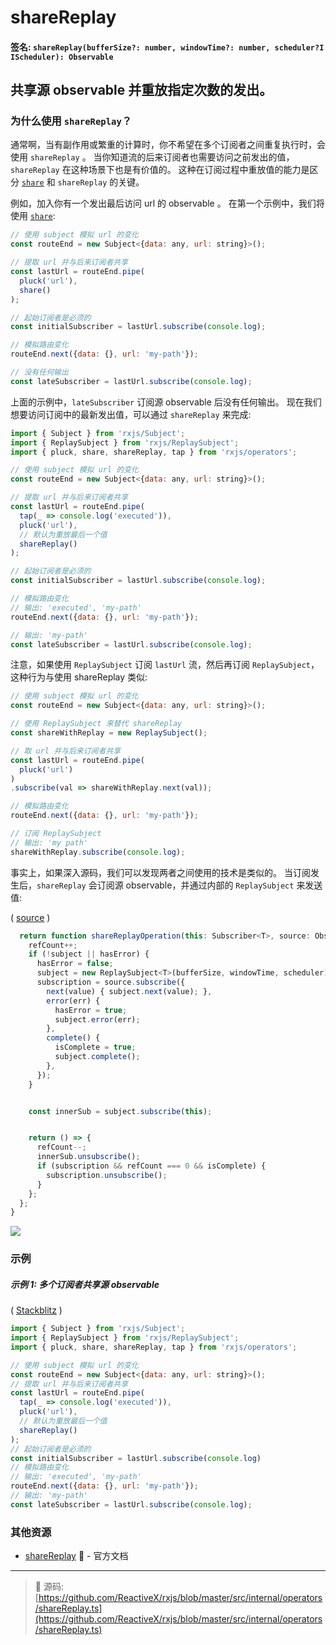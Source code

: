 # shareReplay

#### 签名: `shareReplay(bufferSize?: number, windowTime?: number, scheduler?I IScheduler): Observable`

## 共享源 observable 并重放指定次数的发出。

### 为什么使用 `shareReplay`？

通常啊，当有副作用或繁重的计算时，你不希望在多个订阅者之间重复执行时，会使用 `shareReplay` 。
当你知道流的后来订阅者也需要访问之前发出的值，`shareReplay` 在这种场景下也是有价值的。
这种在订阅过程中重放值的能力是区分 [`share`](./share.md) 和 `shareReplay` 的关键。

例如，加入你有一个发出最后访问 url 的 observable 。
在第一个示例中，我们将使用 [`share`](./share.md):

```js
// 使用 subject 模拟 url 的变化
const routeEnd = new Subject<{data: any, url: string}>();

// 提取 url 并与后来订阅者共享
const lastUrl = routeEnd.pipe(
  pluck('url'),
  share()
);

// 起始订阅者是必须的
const initialSubscriber = lastUrl.subscribe(console.log);

// 模拟路由变化
routeEnd.next({data: {}, url: 'my-path'});

// 没有任何输出
const lateSubscriber = lastUrl.subscribe(console.log);
```

上面的示例中，`lateSubscriber` 订阅源 observable 后没有任何输出。
现在我们想要访问订阅中的最新发出值，可以通过 `shareReplay` 来完成:

```js
import { Subject } from 'rxjs/Subject';
import { ReplaySubject } from 'rxjs/ReplaySubject';
import { pluck, share, shareReplay, tap } from 'rxjs/operators';

// 使用 subject 模拟 url 的变化
const routeEnd = new Subject<{data: any, url: string}>();

// 提取 url 并与后来订阅者共享
const lastUrl = routeEnd.pipe(
  tap(_ => console.log('executed')),
  pluck('url'),
  // 默认为重放最后一个值
  shareReplay()
);

// 起始订阅者是必须的
const initialSubscriber = lastUrl.subscribe(console.log);

// 模拟路由变化
// 输出: 'executed', 'my-path'
routeEnd.next({data: {}, url: 'my-path'});

// 输出: 'my-path'
const lateSubscriber = lastUrl.subscribe(console.log);
```

注意，如果使用 `ReplaySubject` 订阅 `lastUrl` 流，然后再订阅 `ReplaySubject`，
这种行为与使用 shareReplay 类似:

```js
// 使用 subject 模拟 url 的变化
const routeEnd = new Subject<{data: any, url: string}>();

// 使用 ReplaySubject 来替代 shareReplay
const shareWithReplay = new ReplaySubject();

// 取 url 并与后来订阅者共享
const lastUrl = routeEnd.pipe(
  pluck('url')
)
.subscribe(val => shareWithReplay.next(val));

// 模拟路由变化
routeEnd.next({data: {}, url: 'my-path'});

// 订阅 ReplaySubject 
// 输出: 'my path'
shareWithReplay.subscribe(console.log);
```

事实上，如果深入源码，我们可以发现两者之间使用的技术是类似的。
当订阅发生后，`shareReplay` 会订阅源 observable，并通过内部的 `ReplaySubject` 
来发送值:

(
[source](https://github.com/ReactiveX/rxjs/blob/b25db9f369b07f26cf2fc11714ec1990b78a4536/src/internal/operators/shareReplay.ts#L26-L37)
)

```js
  return function shareReplayOperation(this: Subscriber<T>, source: Observable<T>) {
    refCount++;
    if (!subject || hasError) {
      hasError = false;
      subject = new ReplaySubject<T>(bufferSize, windowTime, scheduler);
      subscription = source.subscribe({
        next(value) { subject.next(value); },
        error(err) {
          hasError = true;
          subject.error(err);
        },
        complete() {
          isComplete = true;
          subject.complete();
        },
      });
    }


    const innerSub = subject.subscribe(this);


    return () => {
      refCount--;
      innerSub.unsubscribe();
      if (subscription && refCount === 0 && isComplete) {
        subscription.unsubscribe();
      }
    };
  };
}
```

<div class="ua-ad"><a href="https://ultimateangular.com/?ref=76683_kee7y7vk"><img src="https://ultimateangular.com/assets/img/banners/ua-leader.svg"></a></div>

### 示例

##### 示例 1: 多个订阅者共享源 observable

( [Stackblitz](https://stackblitz.com/edit/typescript-qfhryg?file=index.ts) )

```js
import { Subject } from 'rxjs/Subject';
import { ReplaySubject } from 'rxjs/ReplaySubject';
import { pluck, share, shareReplay, tap } from 'rxjs/operators';

// 使用 subject 模拟 url 的变化
const routeEnd = new Subject<{data: any, url: string}>();
// 提取 url 并与后来订阅者共享
const lastUrl = routeEnd.pipe(
  tap(_ => console.log('executed')),
  pluck('url'),
  // 默认为重放最后一个值
  shareReplay()
);
// 起始订阅者是必须的
const initialSubscriber = lastUrl.subscribe(console.log)
// 模拟路由变化
// 输出: 'executed', 'my-path'
routeEnd.next({data: {}, url: 'my-path'});
// 输出: 'my-path'
const lateSubscriber = lastUrl.subscribe(console.log);
```

### 其他资源

* [shareReplay](http://cn.rx.js.org/class/es6/Observable.js~Observable.html#instance-method-shareReplay)
  :newspaper: - 官方文档

---

> :file_folder: 源码:
> [https://github.com/ReactiveX/rxjs/blob/master/src/internal/operators/shareReplay.ts](https://github.com/ReactiveX/rxjs/blob/master/src/internal/operators/shareReplay.ts)
